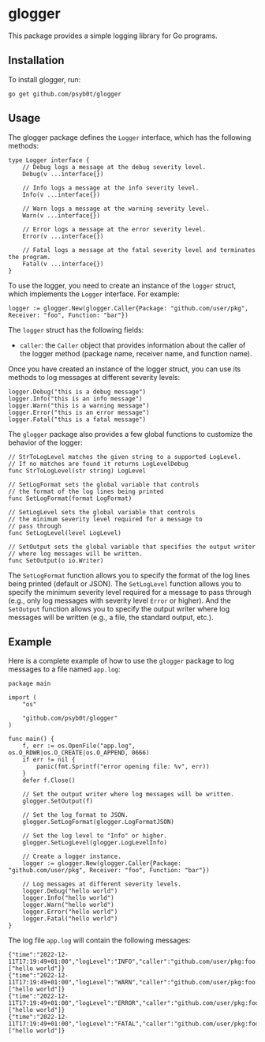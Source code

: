 # glogger

This package provides a simple logging library for Go programs.

## Installation

To install glogger, run:

`go get github.com/psyb0t/glogger`

## Usage

The glogger package defines the `Logger` interface, which has the following methods:

```golang
type Logger interface {
	// Debug logs a message at the debug severity level.
	Debug(v ...interface{})

	// Info logs a message at the info severity level.
	Info(v ...interface{})

	// Warn logs a message at the warning severity level.
	Warn(v ...interface{})

	// Error logs a message at the error severity level.
	Error(v ...interface{})

	// Fatal logs a message at the fatal severity level and terminates the program.
	Fatal(v ...interface{})
}
```

To use the logger, you need to create an instance of the `logger` struct, which implements the `Logger` interface. For example:

```golang
logger := glogger.New(glogger.Caller{Package: "github.com/user/pkg", Receiver: "foo", Function: "bar"})
```

The `logger` struct has the following fields:

- `caller`: the `Caller` object that provides information about the caller of the logger method (package name, receiver name, and function name).

Once you have created an instance of the logger struct, you can use its methods to log messages at different severity levels:

```golang
logger.Debug("this is a debug message")
logger.Info("this is an info message")
logger.Warn("this is a warning message")
logger.Error("this is an error message")
logger.Fatal("this is a fatal message")
```

The `glogger` package also provides a few global functions to customize the behavior of the logger:

```golang
// StrToLogLevel matches the given string to a supported LogLevel.
// If no matches are found it returns LogLevelDebug
func StrToLogLevel(str string) LogLevel

// SetLogFormat sets the global variable that controls
// the format of the log lines being printed
func SetLogFormat(format LogFormat)

// SetLogLevel sets the global variable that controls
// the minimum severity level required for a message to
// pass through
func SetLogLevel(level LogLevel)

// SetOutput sets the global variable that specifies the output writer
// where log messages will be written.
func SetOutput(o io.Writer)
```

The `SetLogFormat` function allows you to specify the format of the log lines being printed (default or JSON). The `SetLogLevel` function allows you to specify the minimum severity level required for a message to pass through (e.g., only log messages with severity level `Error` or higher). And the `SetOutput` function allows you to specify the output writer where log messages will be written (e.g., a file, the standard output, etc.).

## Example

Here is a complete example of how to use the `glogger` package to log messages to a file named `app.log`:

```golang
package main

import (
	"os"

	"github.com/psyb0t/glogger"
)

func main() {
	f, err := os.OpenFile("app.log", os.O_RDWR|os.O_CREATE|os.O_APPEND, 0666)
	if err != nil {
		panic(fmt.Sprintf("error opening file: %v", err))
	}
	defer f.Close()

	// Set the output writer where log messages will be written.
	glogger.SetOutput(f)

	// Set the log format to JSON.
	glogger.SetLogFormat(glogger.LogFormatJSON)

	// Set the log level to "Info" or higher.
	glogger.SetLogLevel(glogger.LogLevelInfo)

	// Create a logger instance.
	logger := glogger.New(glogger.Caller{Package: "github.com/user/pkg", Receiver: "foo", Function: "bar"})

	// Log messages at different severity levels.
	logger.Debug("hello world")
	logger.Info("hello world")
	logger.Warn("hello world")
	logger.Error("hello world")
	logger.Fatal("hello world")
}
```

The log file `app.log` will contain the following messages:

```
{"time":"2022-12-11T17:19:49+01:00","logLevel":"INFO","caller":"github.com/user/pkg:foo.bar","value":["hello world"]}
{"time":"2022-12-11T17:19:49+01:00","logLevel":"WARN","caller":"github.com/user/pkg:foo.bar","value":["hello world"]}
{"time":"2022-12-11T17:19:49+01:00","logLevel":"ERROR","caller":"github.com/user/pkg:foo.bar","value":["hello world"]}
{"time":"2022-12-11T17:19:49+01:00","logLevel":"FATAL","caller":"github.com/user/pkg:foo.bar","value":["hello world"]}
```
